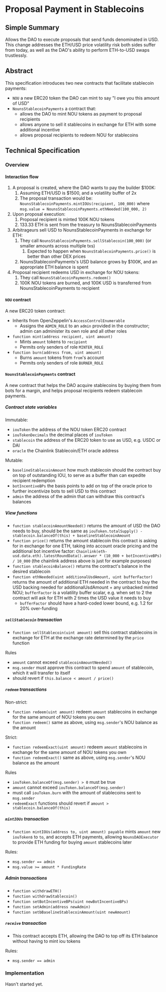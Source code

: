 # Proposal Payment in Stablecoins

## Simple Summary

Allows the DAO to execute proposals that send funds denominated in USD. This change addresses the ETH/USD price volatility risk both sides suffer from today, as well as the DAO's ability to perform ETH-to-USD swaps trustlessly.

## Abstract

This specification introduces two new contracts that facilitate stablecoin payments:

- `NOU` a new ERC20 token the DAO can mint to say "I owe you this amount of USD"
- `NounsStablecoinPayments` a contract that:
  - allows the DAO to mint NOU tokens as payment to proposal recipients
  - allows anyone to sell it stablecoins in exchange for ETH with some additional incentive
  - allows proposal recipients to redeem NOU for stablecoins

## Technical Specification

### Overview

#### Interaction flow

1. A proposal is created, where the DAO wants to pay the builder $100K:
   1. Assuming ETH/USD is $1500, and a volatility buffer of 2x
   2. The proposal transaction would be:
      `NounsStablecoinPayments.mintIOUs(recipient, 100_000)`
      where `msg.value = NounsStablecoinPayments.ethNeeded(100_000, 2)`
2. Upon proposal execution:
   1. Proposal recipient is minted 100K NOU tokens
   2. 133.33 ETH is sent from the treasury to NounsStablecoinPayments
3. Arbitrageurs sell USD to NounsStablecoinPayments in exchange for ETH:
   1. They call `NounsStablecoinPayments.sellStablecoin(100_000)` (or smaller amounts across multiple txs)
      1. Expected to happen when `NounsStablecoinPayments.price()` is better than other DEX prices
   2. NounsStablecoinPayments's USD balance grows by $100K, and an appropriate ETH balance is spent
4. Proposal recipient redeems USD in exchange for NOU tokens:
   1. They call `NounsStablecoinPayments.redeem()`
   2. 100K NOU tokens are burned, and 100K USD is transferred from NounsStablecoinPayments to recipient

#### `NOU` contract

A new ERC20 token contract:

- Inherits from OpenZeppelin's `AccessControlEnumerable`
  - Assigns the `ADMIN_ROLE` to an `admin` provided in the constructor; admin can administer its own role and all other roles
- `function mint(address recipient, uint amount)`
  - Mints `amount` tokens to `recipient`
  - Permits only senders of role `MINTER_ROLE`
- `function burn(address from, uint amount)`
  - Burns `amount` tokens from `from`'s account
  - Permits only senders of role `BURNER_ROLE`

#### `NounsStablecoinPayments` contract

A new contract that helps the DAO acquire stablecoins by buying them from bots for a margin, and helps proposal recipients redeem stablecoin payments.

##### Contract state variables

Immutable:

- `iouToken` the address of the NOU token ERC20 contract
- `iouTokenDecimals` the decimal places of `iouToken`
- `stablecoin` the address of the ERC20 token to use as USD, e.g. USDC or DAI
- `oracle` the Chainlink Stablecoin/ETH oracle address

Mutable:

- `baselineStablecoinAmount` how much stablecoin should the contract buy on top of outstanding IOU, to serve as a buffer than can expedite recipient redemption
- `botIncentiveBPs` the basis points to add on top of the oracle price to further incentivize bots to sell USD to this contract
- `admin` the address of the admin that can withdraw this contract's balances

##### View functions

- `function stablecoinAmountNeeded()` returns the amount of USD the DAO needs to buy, should be the same as `iouToken.totalSupply() - stablecoin.balanceOf(this) + baselineStablecoinAmount`
- `function price()` returns the amount stablecoin this contract is asking for in exchange for one ETH, taking into account oracle pricing and the additional bot incentive factor: `Chainlink(eth-usd.data.eth).latestRoundData().answer * (10_000 + botIncentiveBPs) / 10_000` (the chainlink address above is just for example purposes)
- `function stablecoinBalance()` returns the contract's balance in the desired stablecoin
- `function ethNeeded(uint additionalUsdAmount, uint bufferFactor)` returns the amount of additional ETH needed in the contract to buy the USD backing needed for additionalUsdAmount + any unbacked minted NOU; `bufferFactor` is a volatility buffer scalar, e.g. when set to 2 the contract will ask for ETH with 2 times the USD value it needs to buy
  - `bufferFactor` should have a hard-coded lower bound, e.g. 1.2 for 20% over-funding

##### `sellStablecoin` transaction

- `function sellStablecoin(uint amount)` sell this contract stablecoins in exchange for ETH at the exchange rate determined by the `price` function

Rules

- `amount` cannot exceed `stablecoinAmountNeeded()`
- `msg.sender` must approve this contract to spend `amount` of stablecoin, which it will transfer to itself
- should revert if `this.balance < amount / price()`

##### `redeem` transactions

Non-strict:

- `function redeem(uint amount)` redeem `amount` stablecoins in exchange for the same amount of NOU tokens you own
- `function redeem()` same as above, using `msg.sender`'s NOU balance as the amount

Strict:

- `function redeemExact(uint amount)` redeem `amount` stablecoins in exchange for the same amount of NOU tokens you own
- `function redeemExact()` same as above, using `msg.sender`'s NOU balance as the amount

Rules

- `iouToken.balanceOf(msg.sender) > 0` must be true
- `amount` cannot exceed `iouToken.balanceOf(msg.sender)`
- must call `iouToken.burn` with the amount of stablecoins sent to `msg.sender`
- `redeemExact` functions should revert if `amount > stablecoin.balanceOf(this)`

##### `mintIOUs` transaction

- `function mintIOUs(address to, uint amount) payable` mints `amount` new `iouToken`s to `to`, and accepts ETH payments, allowing `NounsDAOExecutor` to provide ETH funding for buying `amount` stablecoins later

Rules:

- `msg.sender == admin`
- `msg.value >= amount * FundingRate`

##### Admin transactions

- `function withdrawETH()`
- `function withdrawStablecoin()`
- `function setBotIncentiveBPs(uint newBotIncentiveBPs)`
- `function setAdmin(address newAdmin)`
- `function setbBaselineStablecoinAmount(uint newAmount)`

##### `receive` transaction

- This contract accepts ETH, allowing the DAO to top off its ETH balance without having to mint iou tokens

Rules:

- `msg.sender == admin`

### Implementation

Hasn't started yet.
